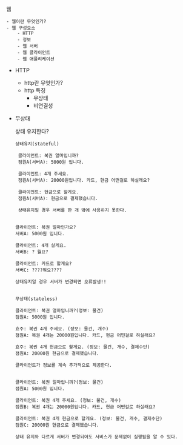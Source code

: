  웹
 
    - 웹이란 무엇인가?
    - 웹 구성요소
        - HTTP
        - 정보
        - 웹 서버
        - 웹 클라이언트
        - 웹 애플리케이션
- HTTP
    - http란 무엇인가?
    - http 특징
        - 무상태
        - 비연결성
- 무상태
    
    상태 유지한다?
    
    ```
    상태유지(stateful)
    
     클라이언트: 복권 얼마입니까?
     점원A(서버A): 5000원 입니다.
    
     클라이언트: 4개 주세요.
     점원A(서버A): 20000원입니다. 카드, 현금 어떤걸로 하실래요?
    
     클라이언트: 현금으로 할게요.
     점원A(서버A): 현금으로 결제했습니다.
    
     상태유지일 경우 서버를 한 개 밖에 사용하지 못한다.
    
    
    클라이언트: 복권 얼마인가요?
    서버A: 5000원 입니다.
    
    클라이언트: 4개 살게요.
    서버B: ? 뭘요?
    
    클라이언트: 카드로 할게요?
    서버C: ????뭐요????
    
    상태유지일 경우 서버가 변경되면 오류발생!!
    
    
    무상태(stateless)
    
    클라이언트: 복권 얼마입니까?(정보: 물건)
    점원A: 5000원 입니다.
    
    효주: 복권 4개 주세요. (정보: 물건, 개수)
    점원A: 복권 4개는 20000원입니다. 카드, 현금 어떤걸로 하실래요?
    
    효주: 복권 4개 현금으로 할게요. (정보: 물건, 개수, 결제수단)
    점원A: 20000원 현금으로 결제했습니다.
    
    클라이언트가 정보를 계속 추가적으로 제공한다.
    
    
    클라이언트: 복권 얼마입니까?(정보: 물건)
    점원A: 5000원 입니다.
    
    클라이언트: 복권 4개 주세요. (정보: 물건, 개수)
    점원B: 복권 4개는 20000원입니다. 카드, 현금 어떤걸로 하실래요?
    
    클라이언트: 복권 4개 현금으로 할게요. (정보: 물건, 개수, 결제수단)
    점원C: 20000원 현금으로 결제했습니다.
    
    상태 유지와 다르게 서버가 변경되어도 서비스가 문제없이 실행됨을 알 수 있다.
    
    ```

